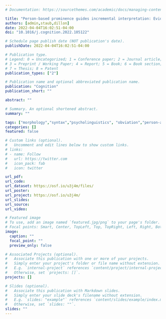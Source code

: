 ```yaml
---
# Documentation: https://sourcethemes.com/academic/docs/managing-content/

title: "Person-based prominence guides incremental interpretation: Evidence from obviation in Ojibwe"
authors: [admin,staub,dillon]
date: 2022-04-04T16:02:51-04:00
doi: "10.1016/j.cognition.2022.105122"

# Schedule page publish date (NOT publication's date).
publishDate: 2022-04-04T16:02:51-04:00

# Publication type.
# Legend: 0 = Uncategorized; 1 = Conference paper; 2 = Journal article;
# 3 = Preprint / Working Paper; 4 = Report; 5 = Book; 6 = Book section;
# 7 = Thesis; 8 = Patent
publication_types: ["2"]

# Publication name and optional abbreviated publication name.
publication: "Cognition"
publication_short: ""

abstract: ""

# Summary. An optional shortened abstract.
summary: ""

tags: ["morphology","syntax","psycholinguistics", "obviation","person-animacy hierarchy","Ojibwe","Algonquian","filler-gap dependencies"]
categories: []
featured: false

# Custom links (optional).
#   Uncomment and edit lines below to show custom links.
# links:
# - name: Follow
#   url: https://twitter.com
#   icon_pack: fab
#   icon: twitter

url_pdf:
url_code:
url_dataset: https://osf.io/u3j4m/files/
url_poster:
url_project: https://osf.io/u3j4m/
url_slides:
url_source:
url_video:

# Featured image
# To use, add an image named `featured.jpg/png` to your page's folder. 
# Focal points: Smart, Center, TopLeft, Top, TopRight, Left, Right, BottomLeft, Bottom, BottomRight.
image:
  caption: ""
  focal_point: ""
  preview_only: false

# Associated Projects (optional).
#   Associate this publication with one or more of your projects.
#   Simply enter your project's folder or file name without extension.
#   E.g. `internal-project` references `content/project/internal-project/index.md`.
#   Otherwise, set `projects: []`.
projects: []

# Slides (optional).
#   Associate this publication with Markdown slides.
#   Simply enter your slide deck's filename without extension.
#   E.g. `slides: "example"` references `content/slides/example/index.md`.
#   Otherwise, set `slides: ""`.
slides: ""
---
```

